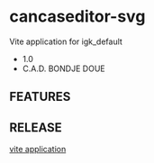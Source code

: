  # cancaseditor-svg

Vite application for igk_default
- 1.0
- C.A.D. BONDJE DOUE



 ## FEATURES

 ## RELEASE

 [vite application](https://balafon.igkdev.com/front-end/viteapp)